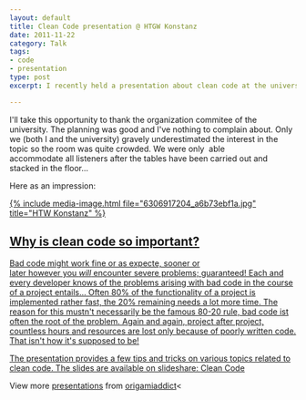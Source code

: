 ```yaml
---
layout: default
title: Clean Code presentation @ HTGW Konstanz
date: 2011-11-22
category: Talk
tags:
- code
- presentation
type: post
excerpt: I recently held a presentation about clean code at the university of applied sciences in Konstanz Germany. I'll remember it as a great experience and a great, interested crowd.

---
```



I'll take this opportunity to thank the organization commitee of the university. The planning was good and I've nothing to complain about. Only we (both I and the university) gravely underestimated the interest in the topic so the room was quite crowded. We were only  able accommodate all listeners after the tables have been carried out and stacked in the floor...

Here as an impression:
<a title="Konstanz von jabba bei Flickr" href="https://www.flickr.com/photos/jabba/6306917204/">

{% include media-image.html file="6306917204_a6b73ebf1a.jpg" title="HTW Konstanz" %}

## Why is clean code so important?

Bad code might work fine or as expecte, sooner or later however you <em>will</em> encounter severe problems; guaranteed!
Each and every developer knows of the problems arising with bad code in the course of a project entails...
Often 80% of the functionality of a project is implemented rather fast, the 20% remaining needs a lot more time. The reason for this mustn't necessarily be the famous 80-20 rule, bad code ist often the root of the problem.
Again and again, project after project, countless hours and resources are lost only because of poorly written code.
That isn't how it's supposed to be!

The presentation provides a few tips and tricks on various topics related to clean code.
The slides are available on slideshare: <a title="Clean Code" href="https://www.slideshare.net/origamiaddict/clean-code-10006872" target="_blank">Clean Code</a>

View more <a href="https://www.slideshare.net/" target="_blank">presentations</a> from <a href="https://www.slideshare.net/origamiaddict" target="_blank">origamiaddict</a><
